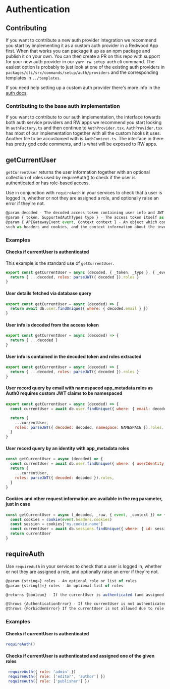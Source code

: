# Authentication

## Contributing

If you want to contribute a new auth provider integration we recommend you
start by implementing it as a custom auth provider in a Redwood App first. When
that works you can package it up as an npm package and publish it on your own.
You can then create a PR on this repo with support for your new auth provider
in our `yarn rw setup auth` cli command. The easiest option is probably to just
look at one of the existing auth providers in
`packages/cli/src/commands/setup/auth/providers` and the corresponding
templates in `../templates`.

If you need help setting up a custom auth provider there's more info in the
[auth docs](https://redwoodjs.com/docs/authentication).

### Contributing to the base auth implementation

If you want to contribute to our auth implementation, the interface towards
both auth service providers and RW apps we recommend you start looking in
`authFactory.ts` and then continue to `AuthProvider.tsx`. `AuthProvider.tsx`
has most of our implementation together with all the custom hooks it uses.
Another file to be accustomed with is `AuthContext.ts`. The interface in there
has pretty god code comments, and is what will be exposed to RW apps.

## getCurrentUser

`getCurrentUser` returns the user information together with
an optional collection of roles used by requireAuth() to check if the user is authenticated or has role-based access.

Use in conjunction with `requireAuth` in your services to check that a user is logged in, whether or not they are assigned a role, and optionally raise an error if they're not.

```js
@param decoded - The decoded access token containing user info and JWT claims like `sub`
@param { token, SupportedAuthTypes type } - The access token itself as well as the auth provider type
@param { APIGatewayEvent event, Context context } - An object which contains information from the invoker
such as headers and cookies, and the context information about the invocation such as IP Address
```

### Examples

#### Checks if currentUser is authenticated

This example is the standard use of `getCurrentUser`.

```js
export const getCurrentUser = async (decoded, { _token, _type }, { _event, _context }) => {
  return { ...decoded, roles: parseJWT({ decoded }).roles }
}
```

#### User details fetched via database query

```js
export const getCurrentUser = async (decoded) => {
  return await db.user.findUnique({ where: { decoded.email } })
}
```

#### User info is decoded from the access token

```js
export const getCurrentUser = async (decoded) => {
  return { ...decoded }
}
```

#### User info is contained in the decoded token and roles extracted

```js
export const getCurrentUser = async (decoded) => {
  return { ...decoded, roles: parseJWT({ decoded }).roles }
}
```

#### User record query by email with namespaced app_metadata roles as Auth0 requires custom JWT claims to be namespaced

```js
export const getCurrentUser = async (decoded) => {
  const currentUser = await db.user.findUnique({ where: { email: decoded.email } })

  return {
    ...currentUser,
    roles: parseJWT({ decoded: decoded, namespace: NAMESPACE }).roles,
  }
}
```

#### User record query by an identity with app_metadata roles

```js
const getCurrentUser = async (decoded) => {
  const currentUser = await db.user.findUnique({ where: { userIdentity: decoded.sub } })
  return {
    ...currentUser,
    roles: parseJWT({ decoded: decoded }).roles,
  }
}
```

#### Cookies and other request information are available in the req parameter, just in case

```js
const getCurrentUser = async (_decoded, _raw, { event, _context }) => {
  const cookies = cookie(event.headers.cookies)
  const session = cookies['my.cookie.name']
  const currentUser = await db.sessions.findUnique({ where: { id: session } })
  return currentUser
}
```


## requireAuth

 Use `requireAuth` in your services to check that a user is logged in, whether or not they are assigned a role, and optionally raise an error if they're not.

```js
@param {string=} roles - An optional role or list of roles
@param {string[]=} roles - An optional list of roles

@returns {boolean} - If the currentUser is authenticated (and assigned one of the given roles)

@throws {AuthenticationError} - If the currentUser is not authenticated
@throws {ForbiddenError} If the currentUser is not allowed due to role permissions
```

### Examples

#### Checks if currentUser is authenticated

```js
requireAuth()
```

#### Checks if currentUser is authenticated and assigned one of the given roles

```js
 requireAuth({ role: 'admin' })
 requireAuth({ role: ['editor', 'author'] })
 requireAuth({ role: ['publisher'] })
```
